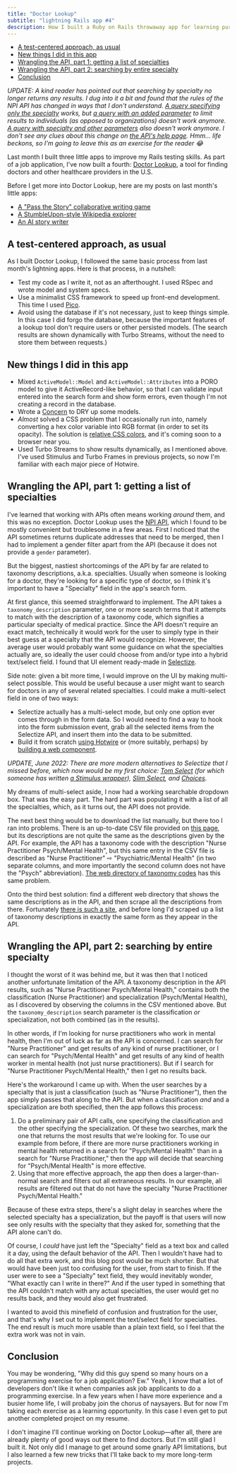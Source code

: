 ```yaml
---
title: "Doctor Lookup"
subtitle: "lightning Rails app #4"
description: How I built a Ruby on Rails throwaway app for learning purposes, a doctor search tool.
---
```


- [A test-centered approach, as usual](#a-test-centered-approach-as-usual)
- [New things I did in this app](#new-things-i-did-in-this-app)
- [Wrangling the API, part 1: getting a list of specialties](#wrangling-the-api-part-1-getting-a-list-of-specialties)
- [Wrangling the API, part 2: searching by entire specialty](#wrangling-the-api-part-2-searching-by-entire-specialty)
- [Conclusion](#conclusion)

*UPDATE: A kind reader has pointed out that searching by specialty no longer returns any results. I dug into it a bit and found that the rules of the NPI API has changed in ways that I don't understand. [A query specifying only the specialty](https://npiregistry.cms.hhs.gov/api/?taxonomy_description=Family%20Medicine&version=2.1) works, but [a query with an added parameter](https://npiregistry.cms.hhs.gov/api/?enumeration_type=NPI-1&taxonomy_description=Family%20Medicine&version=2.1) to limit results to individuals (as opposed to organizations) doesn't work anymore. [A query with specialty and other parameters](https://npiregistry.cms.hhs.gov/api/?taxonomy_description=Family%20Medicine&first_name=John&last_name=Smith&version=2.1) also doesn't work anymore. I don't see any clues about this change on [the API's help page](https://npiregistry.cms.hhs.gov/api-page). Hmm… life beckons, so I'm going to leave this as an exercise for the reader 😂*

Last month I built three little apps to improve my Rails testing skills. As part of a job application, I've now built a fourth: [Doctor Lookup](https://github.com/fpsvogel/doctorlookup), a tool for finding doctors and other healthcare providers in the U.S.

Before I get more into Doctor Lookup, here are my posts on last month's little apps:

- [A "Pass the Story" collaborative writing game](/posts/2021/pass-the-story-collaborative-writing-game)
- [A StumbleUpon-style Wikipedia explorer](/posts/2021/wiki-stumble-wikipedia-explorer)
- [An AI story writer](/posts/2021/gpt3-ai-story-writer)

## A test-centered approach, as usual

As I built Doctor Lookup, I followed the same basic process from last month's lightning apps. Here is that process, in a nutshell:

- Test my code as I write it, not as an afterthought. I used RSpec and wrote model and system specs.
- Use a minimalist CSS framework to speed up front-end development. This time I used [Pico](https://picocss.com/).
- Avoid using the database if it's not necessary, just to keep things simple. In this case I did forgo the database, because the important features of a lookup tool don't require users or other persisted models. (The search results are shown dynamically with Turbo Streams, without the need to store them between requests.)

## New things I did in this app

- Mixed `ActiveModel::Model` and `ActiveModel::Attributes` into a PORO model to give it ActiveRecord-like behavior, so that I can validate input entered into the search form and show form errors, even though I'm not creating a record in the database.
- Wrote a [Concern](https://api.rubyonrails.org/classes/ActiveSupport/Concern.html) to DRY up some models.
- *Almost* solved a CSS problem that I occasionally run into, namely converting a hex color variable into RGB format (in order to set its opacity). The solution is [relative CSS colors](https://blog.jim-nielsen.com/2021/css-relative-colors), and it's coming soon to a browser near you.
- Used Turbo Streams to show results dynamically, as I mentioned above. I've used Stimulus and Turbo Frames in previous projects, so now I'm familiar with each major piece of Hotwire.

## Wrangling the API, part 1: getting a list of specialties

I've learned that working with APIs often means working *around* them, and this was no exception. Doctor Lookup uses the [NPI API](https://npiregistry.cms.hhs.gov/registry/help-api), which I found to be mostly convenient but troublesome in a few areas. First I noticed that the API sometimes returns duplicate addresses that need to be merged, then I had to implement a gender filter apart from the API (because it does not provide a `gender` parameter).

But the biggest, nastiest shortcomings of the API by far are related to taxonomy descriptions, a.k.a. specialties. Usually when someone is looking for a doctor, they're looking for a specific type of doctor, so I think it's important to have a "Specialty" field in the app's search form.

At first glance, this seemed straightforward to implement. The API takes a `taxonomy_description` parameter, one or more search terms that it attempts to match with the description of a taxonomy code, which signifies a particular specialty of medical practice. Since the API doesn't require an exact match, technically it would work for the user to simply type in their best guess at a specialty that the API would recognize. However, the average user would probably want some guidance on what the specialties actually are, so ideally the user could choose from and/or type into a hybrid text/select field. I found that UI element ready-made in [Selectize](https://selectize.dev/demos/2015/01/01/single-item-select/).

Side note: given a bit more time, I would improve on the UI by making multi-select possible. This would be useful because a user might want to search for doctors in any of several related specialties. I could make a multi-select field in one of two ways:

- Selectize actually has a multi-select mode, but only one option ever comes through in the form data. So I would need to find a way to hook into the form submission event, grab all the selected items from the Selectize API, and insert them into the data to be submitted.
- Build it from scratch [using Hotwire](https://thoughtbot.com/blog/hotwire-typeahead-searching) or (more suitably, perhaps) by [building a web component](https://www.fullstackruby.dev/fullstack-development/2022/01/04/how-ruby-web-components-work-together/).

*UPDATE, June 2022: There are more modern alternatives to Selectize that I missed before, which now would be my first choice: [Tom Select](https://tom-select.js.org/) (for which someone has written [a Stimulus wrapper](https://gist.github.com/tabishiqbal/dc78239aa5b81b257db0633ace75ecc0)), [Slim Select](https://slimselectjs.com/), and [Choices](https://github.com/Choices-js/Choices).*

My dreams of multi-select aside, I now had a working searchable dropdown box. That was the easy part. The hard part was populating it with a list of all the specialties, which, as it turns out, the API does not provide.

The next best thing would be to download the list manually, but there too I ran into problems. There is an up-to-date CSV file provided on [this page](https://nucc.org/index.php/code-sets-mainmenu-41/provider-taxonomy-mainmenu-40/csv-mainmenu-57), but its descriptions are not quite the same as the descriptions given by the API. For example, the API has a taxonomy code with the description "Nurse Practitioner Psych/Mental Health", but this same entry in the CSV file is described as "Nurse Practitioner" ⇨ "Psychiatric/Mental Health" (in two separate columns, and more importantly the second column does not have the "Psych" abbreviation). [The web directory of taxonomy codes](https://taxonomy.nucc.org/) has this same problem.

Onto the third best solution: find a different web directory that shows the same descriptions as in the API, and then scrape all the descriptions from there. Fortunately [there is such a site](https://opennpi.com/taxonomy/363LP0808X), and before long I'd scraped up a list of taxonomy descriptions in exactly the same form as they appear in the API.

## Wrangling the API, part 2: searching by entire specialty

I thought the worst of it was behind me, but it was then that I noticed another unfortunate limitation of the API. A taxonomy description in the API results, such as "Nurse Practitioner Psych/Mental Health," contains both the classification (Nurse Practitioner) and specialization (Psych/Mental Health), as I discovered by observing the columns in the CSV mentioned above. But the `taxonomy_description` search parameter is the classification *or* specialization, not both combined (as in the results).

In other words, if I'm looking for nurse practitioners who work in mental health, then I'm out of luck as far as the API is concerned. I can search for "Nurse Practitioner" and get results of any kind of nurse practitioner, or I can search for "Psych/Mental Health" and get results of any kind of health worker in mental health (not just nurse practitioners). But if I search for "Nurse Practitioner Psych/Mental Health," then I get no results back.

Here's the workaround I came up with. When the user searches by a specialty that is just a classification (such as "Nurse Practitioner"), then the app simply passes that along to the API. But when a classification *and* and a specialization are both specified, then the app follows this process:

1. Do a preliminary pair of API calls, one specifying the classification and the other specifying the specialization. Of these two searches, mark the one that returns the most results that we're looking for. To use our example from before, if there are more nurse practitioners working in mental health returned in a search for "Psych/Mental Health" than in a search for "Nurse Practitioner," then the app will decide that searching for "Psych/Mental Health" is more effective.
2. Using that more effective approach, the app then does a larger-than-normal search and filters out all extraneous results. In our example, all results are filtered out that do not have the specialty "Nurse Practitioner Psych/Mental Health."

Because of these extra steps, there's a slight delay in searches where the selected specialty has a specialization, but the payoff is that users will now see only results with the specialty that they asked for, something that the API alone can't do.

Of course, I *could* have just left the "Specialty" field as a text box and called it a day, using the default behavior of the API. Then I wouldn't have had to do all that extra work, and this blog post would be much shorter. But that would have been just too confusing for the user, from start to finish. If the user were to see a "Specialty" text field, they would inevitably wonder, "What exactly can I write in there?" And if the user typed in something that the API couldn't match with any actual specialties, the user would get no results back, and they would also get frustrated.

I wanted to avoid this minefield of confusion and frustration for the user, and that's why I set out to implement the text/select field for specialties. The end result is much more usable than a plain text field, so I feel that the extra work was not in vain.

## Conclusion

You may be wondering, "Why did this guy spend so many hours on a programming exercise for a job application? Ew." Yeah, I know that a lot of developers don't like it when companies ask job applicants to do a programming exercise. In a few years when I have more experience and a busier home life, I will probaby join the chorus of naysayers. But for now I'm taking each exercise as a learning opportunity. In this case I even get to put another completed project on my resume.

I don't imagine I'll continue working on Doctor Lookup—after all, there are already plenty of good ways out there to find doctors. But I'm still glad I built it. Not only did I manage to get around some gnarly API limitations, but I also learned a few new tricks that I'll take back to my more long-term projects.

